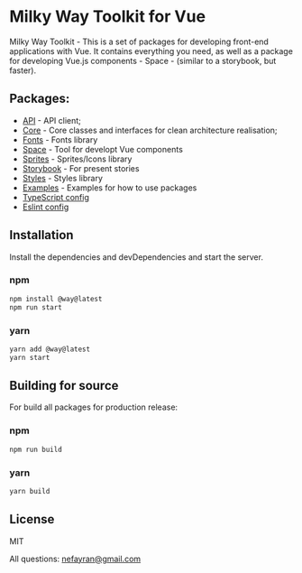 # Milky Way Toolkit for Vue

Milky Way Toolkit - This is a set of packages for developing front-end applications with Vue. It contains everything you need, as well as a package for developing Vue.js components - Space - (similar to a storybook, but faster).

## Packages:

- [API](packages/api/README.md) - API client;
- [Core](packages/core/README.md) - Core classes and interfaces for clean architecture realisation;
- [Fonts](packages/fonts/README.md) - Fonts library
- [Space](packages/space/README.md) - Tool for developt Vue components
- [Sprites](packages/sprites/README.md) - Sprites/Icons library
- [Storybook](packages/storybook/README.md) - For present stories
- [Styles](packages/styles/README.md) - Styles library
- [Examples](packages/examples/README.md) - Examples for how to use packages
- [TypeScript config](packages/tsconfig/README.md)
- [Eslint config](packages/eslint-config/README.md)

## Installation

Install the dependencies and devDependencies and start the server.

### npm
```sh
npm install @way@latest
npm run start
```
### yarn
```sh
yarn add @way@latest
yarn start
```

## Building for source

For build all packages for production release:

### npm
```sh
npm run build
```
### yarn
```sh
yarn build
```

## License

MIT

All questions: nefayran@gmail.com
